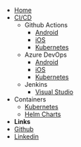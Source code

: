 <!-- markdownlint-disable-next-line first-line-heading -->

- [Home](/)
- [CI/CD](/cicd/cicd.md)
  - Github Actions
    - [Android](/cicd/github/android.md)
    - [iOS](/cicd/github/ios.md)
    - [Kubernetes](/cicd/github/kubernetes.md)
  - Azure DevOps
    - [Android](/cicd/azure-devops/azure-devops.md)
    - [iOS](/cicd/azure-devops/azure-devops.md)
    - [Kubernetes](/#)
  - Jenkins
    - [Visual Studio](/cicd/jenkins/jenkins.md)
- Containers
  - [Kubernetes](/containers/kubernetes/deployments.md)
  - [Helm Charts](/containers/helm/charts.md)
- **Links**
- [Github](https://github.com/karlosarr)
- [Linkedin](https://www.linkedin.com/in/karlosarr)